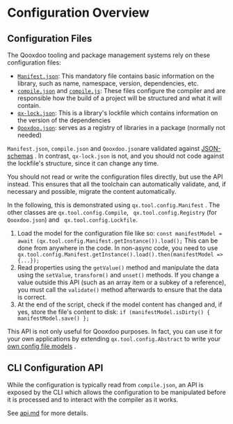 # Configuration Overview

## Configuration Files

The Qooxdoo tooling and package management systems rely on these
configuration files:

-   [`Manifest.json`](Manifest.md): This mandatory file contains basic
    information on the library, such as name, namespace, version,
    dependencies, etc. 
-   [`compile.json`](compile.md) and [`compile.js`](api.md): These files
    configure the compiler and are responsible how the build of a project
    will be structured and what it will contain. 
-   [`qx-lock.json`](../cli/packages.md#lockfile-qx-lockjson): This is a
    library's lockfile which contains information on the version of the
    dependencies
-   [`Qooxdoo.json`](../cli/packages.md#multi-library-repositories): serves
    as a  registry of libraries in a package (normally not needed)  

`Manifest.json`, `compile.json` and `Qooxdoo.json`are validated against
[JSON-schemas](https://github.com/Qooxdoo/Qooxdoo-compiler/tree/master/source/resource/qx/tool/schema)
       . In contrast, `qx-lock.json` is not, and you should not code
against the lockfile's structure, since it can change any time.

You should not read or write the configuration files directly, but use
the API instead. This ensures that all the toolchain can automatically
validate, and, if necessary and possible, migrate the content
automatically. 

In the following, this is demonstrated using `qx.tool.config.Manifest`
. The other classes are `qx.tool.config.Compile`, `
qx.tool.config.Registry` (for `Qooxdoo.json`)  and `
qx.tool.config.Lockfile`.

1.  Load the model for the configuration file like so: `const
    manifestModel = await (qx.tool.config.Manifest.getInstance()).load();`
    This can be done from anywhere in the code. In non-async code, you
    need to use `
    qx.tool.config.Manifest.getInstance().load().then(manifestModel =>
    {...});`
2.  Read properties using the `getValue()` method and manipulate the data
    using  the `setValue`, `transform()` and `unset()` methods. If you
    change a value outside this API (such as an array item or a subkey of
    a reference), you must call the `validate()` method afterwards to
    ensure that the data is correct.
3.  At the end of the script, check if the model content has changed and,
    if yes, store the file's content to disk: `if (manifestModel.isDirty()
    { manifestModel.save() };`

This API is not only useful for Qooxdoo purposes. In fact, you can use
it for  your own applications by extending `qx.tool.config.Abstract`
to write your [own config file models](https://github.com/Qooxdoo/Qooxdoo-compiler/tree/master/source/class/qx/tool/config)
       .

## CLI Configuration API

While the configuration is typically read from `compile.json`, an API
is exposed by the CLI which allows the configuration to be manipulated
before it is processed  and to interact with the compiler as it works.

See [api.md](api.md) for more details.
